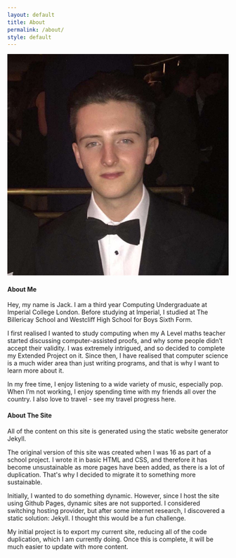 ```yaml
---
layout: default
title: About
permalink: /about/
style: default
---
```

<img class="avatar" src="/images/avatar.jpg" alt="Avatar">

#### About Me

Hey, my name is Jack. I am a third year Computing Undergraduate at Imperial College London. 
Before studying at Imperial, I studied at The Billericay School and Westcliff High School for Boys Sixth Form.

I first realised I wanted to study computing when my A Level maths teacher started discussing computer-assisted proofs, and why some people didn’t accept their validity. I was extremely intrigued, and so decided to complete my Extended Project on it. Since then, I have realised that computer science is a much wider area than just writing programs, and that is why I want to learn more about it.

In my free time, I enjoy listening to a wide variety of music, especially pop. When I’m not working, I enjoy spending time with my friends all over the country. I also love to travel - see my travel progress here.

#### About The Site

All of the content on this site is generated using the static website generator Jekyll.

The original version of this site was created when I was 16 as part of a school project. I wrote it in basic HTML and CSS, and therefore it has become unsustainable as more pages have been added, as there is a lot of duplication. That's why I decided to migrate it to something more sustainable.

Initially, I wanted to do something dynamic. However, since I host the site using Github Pages, dynamic sites are not supported. I considered switching hosting provider, but after some internet research, I discovered a static solution: Jekyll. I thought this would be a fun challenge.

My initial project is to export my current site, reducing all of the code duplication, which I am currently doing. Once this is complete, it will be much easier to update with more content.

